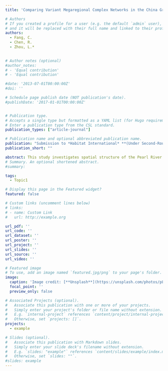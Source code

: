 ```yaml
---
title: 'Comparing Variant Megaregional Complex Networks in the China Great Bay Area- A Multi-Scale Analysis Based on Mobile Phone Signaling Data. (Rejected & Resubmited)'

# Authors
# If you created a profile for a user (e.g. the default `admin` user), write the username (folder name) here
# and it will be replaced with their full name and linked to their profile.
authors:
  - Fang, C.
  - Chen, R.
  - Zhou, L.*
  

# Author notes (optional)
#author_notes:
# - 'Equal contribution'
# - 'Equal contribution'

#date: '2013-07-01T00:00:00Z'
#doi: ''

# Schedule page publish date (NOT publication's date).
#publishDate: '2017-01-01T00:00:00Z'


# Publication type.
# Accepts a single type but formatted as a YAML list (for Hugo requirements).
# Enter a publication type from the CSL standard.
publication_types: ["article-journal"]

# Publication name and optional abbreviated publication name.
publication: "Submission to *Habitat International* **(Under Second-Round Review)**"
publication_short: ""

abstract: This study investigates spatial structure of the Pearl River Delta (PRD) at multiple scales by China telecom mobile signaling data in 2018. We quantify communities detected on a city, district, and sub-district scale by improved Louvain algorithm, analyze their roles and positions by degree centrality, and then examine the information exchange of brokers via improved brokerage analysis. The results show that multi-scale studies can reveal more hidden information. By dividing into 3 clusters at the city scale, the PRD has formed three urban agglomerations in line with the policy:Guangzhou-Foshan-Zhaoqing, Zhuhai-Zhongshan-Jiangmen, and Shenzhen-Dongguan-Huizhou; 11 clusters at the district scales, which show different network structures and characteristics depending on the status of the cities they belong to, such as the sleeping city effect in Foshan; and 45 clusters at the street scale, we found more clusters and centers influenced by geographical proximity effects and traffic. We find more clusters and centers under the influence of geographical proximity and traffic. In addition, the administrative boundary effect in the PRD region is less restrictive to commuting behavior in general, but the division of communities at different scales is affected by administrative boundaries to different degrees, and the shielding effect of municipal administrative barriers is higher than that of district administrative barriers. The multi-scale community findings provide a reference and basis for the regional governance of the PRD and Guangdong-Hong Kong-Macao Bay at different administrative levels.
# Summary. An optional shortened abstract.
#summary:

tags:
  - Topic1

# Display this page in the Featured widget?
featured: false

# Custom links (uncomment lines below)
# links:
# - name: Custom Link
#   url: http://example.org

url_pdf: ''
url_code: ''
url_dataset: ''
url_poster: ''
url_project: ''
url_slides: ''
url_source: ''
url_video: ''

# Featured image
# To use, add an image named `featured.jpg/png` to your page's folder.
image:
  caption: 'Image credit: [**Unsplash**](https://unsplash.com/photos/pLCdAaMFLTE)'
  focal_point: ''
  preview_only: false

# Associated Projects (optional).
#   Associate this publication with one or more of your projects.
#   Simply enter your project's folder or file name without extension.
#   E.g. `internal-project` references `content/project/internal-project/index.md`.
#   Otherwise, set `projects: []`.
projects:
  - example

# Slides (optional).
#   Associate this publication with Markdown slides.
#   Simply enter your slide deck's filename without extension.
#   E.g. `slides: "example"` references `content/slides/example/index.md`.
#   Otherwise, set `slides: ""`.
#slides: example
---
```


